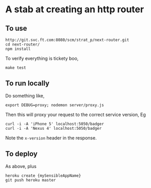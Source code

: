 A stab at creating an http router
===

To use
---

    http://git.svc.ft.com:8080/scm/strat_p/next-router.git
    cd next-router/
    npm install

To verify everything is tickety boo,

    make test

To run locally
---

Do something like,

    export DEBUG=proxy; nodemon server/proxy.js

Then this will proxy your request to the correct service version, Eg

    curl -i -A 'iPhone 5' localhost:5050/badger
    curl -i -A 'Nexus 4' localhost:5050/badger

Note the `x-version` header in the response.

To deploy
---

As above, plus

    heroku create {mySensibleAppName}
    git push heroku master
